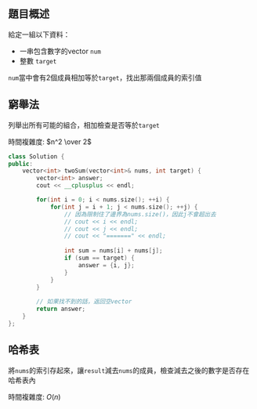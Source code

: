## 題目概述

給定一組以下資料：

* 一串包含數字的vector `num`
* 整數 `target`

`num`當中會有2個成員相加等於`target`，找出那兩個成員的索引值

## 窮舉法

列舉出所有可能的組合，相加檢查是否等於`target`

時間複雜度: $n^2 \over 2$

```cpp
class Solution {
public:
    vector<int> twoSum(vector<int>& nums, int target) {
        vector<int> answer;
        cout << __cplusplus << endl;

        for(int i = 0; i < nums.size(); ++i) {
            for(int j = i + 1; j < nums.size(); ++j) {
                // 因為限制住了邊界為nums.size()，因此j不會超出去
                // cout << i << endl;
                // cout << j << endl;
                // cout << "=======" << endl;
                
                int sum = nums[i] + nums[j];
                if (sum == target) {
                    answer = {i, j};
                }
            }
        }
        
        // 如果找不到的話，返回空vector
        return answer;
    }
};
```

## 哈希表

將`nums`的索引存起來，讓`result`減去`nums`的成員，檢查減去之後的數字是否存在哈希表內

時間複雜度: $O(n)$

